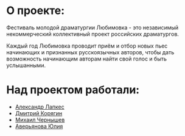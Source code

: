 # О проекте:

Фестиваль молодой драматургии Любимовка - это независимый некоммерческий коллективный проект российских драматургов.

Каждый год Любимовка проводит приём и отбор новых пьес начинающих и признанных русскоязычных авторов, чтобы дать возможность начинающим авторам найти свой голос и быть услышанными.

# Над проектом работали:

- [Александр Лапкес](https://github.com/lu1dgy)
- [Дмитрий Корягин](https://github.com/Dmitriy-1233452)
- [Михаил Чернышев](https://github.com/Mikhail-Chernyshev)
- [Аверьянова Юлия](https://github.com/AvaveryU)
